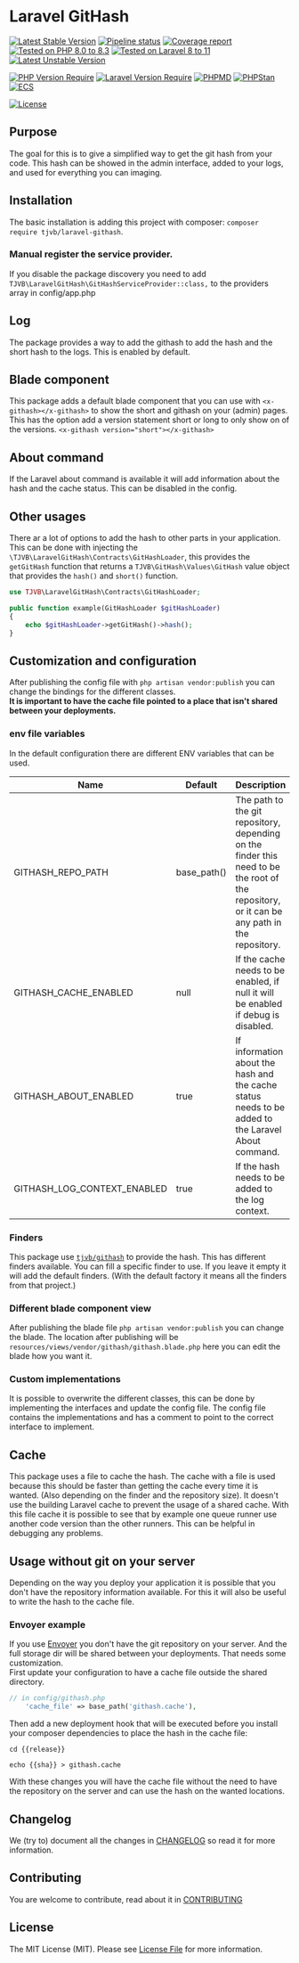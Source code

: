 # Laravel GitHash

[![Latest Stable Version](https://poser.pugx.org/tjvb/laravel-githash/v)](https://packagist.org/packages/tjvb/laravel-githash)
[![Pipeline status](https://gitlab.com/tjvb/laravel-githash/badges/master/pipeline.svg)](https://gitlab.com/tjvb/laravel-githash/-/pipelines?page=1&scope=all&ref=master)
[![Coverage report](https://gitlab.com/tjvb/laravel-githash/badges/master/coverage.svg)](https://gitlab.com/tjvb/laravel-githash/-/pipelines?page=1&scope=all&ref=master)
[![Tested on PHP 8.0 to 8.3](https://img.shields.io/badge/Tested%20on-PHP%208.0%20|%208.1%20|%208.2%20|%208.3-brightgreen.svg?maxAge=2419200)](https://gitlab.com/tjvb/laravel-githash/-/pipelines?page=1&scope=all&ref=master)
[![Tested on Laravel 8 to 11](https://img.shields.io/badge/Tested%20on-Laravel%208%20|%209%20|%2010%20|%2011-brightgreen.svg?maxAge=2419200)](https://gitlab.com/tjvb/laravel-mail-catchall/-/pipelines?page=1&scope=all&ref=master)
[![Latest Unstable Version](https://poser.pugx.org/tjvb/laravel-githash/v/unstable)](https://packagist.org/packages/tjvb/laravel-githash)


[![PHP Version Require](https://poser.pugx.org/tjvb/laravel-githash/require/php)](https://packagist.org/packages/tjvb/laravel-githash)
[![Laravel Version Require](https://poser.pugx.org/tjvb/laravel-githash/require/laravel/framework)](https://packagist.org/packages/tjvb/laravel-mail-catchall)
[![PHPMD](https://img.shields.io/badge/PHPMD-checked-brightgreen.svg)](https://gitlab.com/tjvb/laravel-githash/-/blob/master/phpmd.xml.dist)
[![PHPStan](https://img.shields.io/badge/PHPStan-checked-brightgreen.svg)](https://gitlab.com/tjvb/laravel-githash/-/blob/master/phpstan.neon.dist)
[![ECS](https://img.shields.io/badge/ECS-PSR12-brightgreen.svg)](https://gitlab.com/tjvb/laravel-githash/-/blob/master/phpcs.xml.dist)


[![License](https://poser.pugx.org/tjvb/laravel-githash/license)](https://packagist.org/packages/tjvb/laravel-githash)


## Purpose
The goal for this is to give a simplified way to get the git hash from your code. This hash can be showed in the admin interface, added to your logs, and used for everything you can imaging.


## Installation
The basic installation is adding this project with composer: `composer require tjvb/laravel-githash`.

### Manual register the service provider.
If you disable the package discovery you need to add `TJVB\LaravelGitHash\GitHashServiceProvider::class,` to the providers array in config/app.php


## Log
The package provides a way to add the githash to add the hash and the short hash to the logs. This is enabled by default.


## Blade component
This package adds a default blade component that you can use with `<x-githash></x-githash>` to show the short and githash on your (admin) pages. This has the option add a version statement short or long to only show on of the versions. `<x-githash version="short"></x-githash>`  

## About command
If the Laravel about command is available it will add information about the hash and the cache status. This can be disabled in the config.

## Other usages
There ar a lot of options to add the hash to other parts in your application. This can be done with injecting the `\TJVB\LaravelGitHash\Contracts\GitHashLoader`, this provides the `getGitHash` function that returns a `TJVB\GitHash\Values\GitHash` value object that provides the `hash()` and `short()` function.  
```php
use TJVB\LaravelGitHash\Contracts\GitHashLoader;

public function example(GitHashLoader $gitHashLoader)
{
    echo $gitHashLoader->getGitHash()->hash();
} 
```

## Customization and configuration
After publishing the config file with `php artisan vendor:publish` you can change the bindings for the different classes.  
**It is important to have the cache file pointed to a place that isn't shared between your deployments.**

### env file variables
In the default configuration there are different ENV variables that can be used.

| Name | Default | Description                                                                                                                                  |
| ---- | ------- |----------------------------------------------------------------------------------------------------------------------------------------------|
| GITHASH_REPO_PATH | base_path()| The path to the git repository, depending on the finder this need to be the root of the repository, or it can be any path in the repository. |
| GITHASH_CACHE_ENABLED | null | If the cache needs to be enabled, if null it will be enabled if debug is disabled.                                                           |
| GITHASH_ABOUT_ENABLED | true | If information about the hash and the cache status needs to be added to the Laravel About command.                                           |
| GITHASH_LOG_CONTEXT_ENABLED | true | If the hash needs to be added to the log context.                                                                                            |

### Finders
This package use [`tjvb/githash`](https://gitlab.com/tjvb/githash) to provide the hash. This has different finders available. You can fill a specific finder to use. If you leave it empty it will add the default finders. (With the default factory it means all the finders from that project.)

### Different blade component view
After publishing the blade file `php artisan vendor:publish` you can change the blade. The location after publishing will be `resources/views/vendor/githash/githash.blade.php` here you can edit the blade how you want it.

### Custom implementations
It is possible to overwrite the different classes, this can be done by implementing the interfaces and update the config file. The config file contains the implementations and has a comment to point to the correct interface to implement.


## Cache
This package uses a file to cache the hash. The cache with a file is used because this should be faster than getting the cache every time it is wanted. (Also depending on the finder and the repository size). It doesn't use the building Laravel cache to prevent the usage of a shared cache. With this file cache it is possible to see that by example one queue runner use another code version than the other runners. This can be helpful in debugging any problems.

## Usage without git on your server
Depending on the way you deploy your application it is possible that you don't have the repository information available. For this it will also be useful to write the hash to the cache file.

### Envoyer example
If you use [Envoyer](https://envoyer.io/) you don't have the git repository on your server. And the full storage dir will be shared between your deployments. That needs some customization.  
First update your configuration to have a cache file outside the shared directory.  
```php
// in config/githash.php
    'cache_file' => base_path('githash.cache'),
```
Then add a new deployment hook that will be executed before you install your composer dependencies to place the hash in the cache file:
```shell
cd {{release}}

echo {{sha}} > githash.cache
```
With these changes you will have the cache file without the need to have the repository on the server and can use the hash on the wanted locations.

## Changelog
We (try to) document all the changes in [CHANGELOG](CHANGELOG.md) so read it for more information.


## Contributing
You are welcome to contribute, read about it in [CONTRIBUTING](CONTRIBUTING.md)


## License
The MIT License (MIT). Please see [License File](LICENSE.md) for more information.

